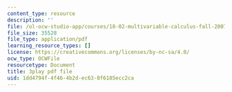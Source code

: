 ```yaml
---
content_type: resource
description: ''
file: /ol-ocw-studio-app/courses/18-02-multivariable-calculus-fall-2007/1dd4794f4f464b2dec638f6185ecc2ca_YBajUR3EFSM.pdf
file_size: 35528
file_type: application/pdf
learning_resource_types: []
license: https://creativecommons.org/licenses/by-nc-sa/4.0/
ocw_type: OCWFile
resourcetype: Document
title: 3play pdf file
uid: 1dd4794f-4f46-4b2d-ec63-8f6185ecc2ca
---
```

